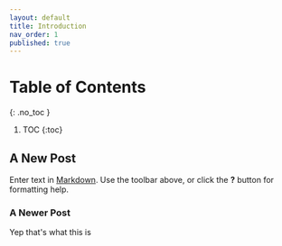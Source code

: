 ```yaml
---
layout: default
title: Introduction
nav_order: 1
published: true
---
```

# Table of Contents
{: .no_toc }

1. TOC
{:toc}

## A New Post
Enter text in [Markdown](http://daringfireball.net/projects/markdown/). Use the toolbar above, or click the **?** button for formatting help.

### A Newer Post
Yep that's what this is
